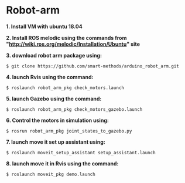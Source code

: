 # Robot-arm

**1. Install VM with ubuntu 18.04**

**2. Install ROS melodic using the commands from "http://wiki.ros.org/melodic/Installation/Ubuntu" site**

**3. download robot arm package using:**
```
$ git clone https://github.com/smart-methods/arduino_robot_arm.git
```
**4. launch Rvis using the command:**
```
$ roslaunch robot_arm_pkg check_motors.launch
```
**5. launch Gazebo using the command:**
```
$ roslaunch robot_arm_pkg check_motors_gazebo.launch
```
**6. Control the motors in simulation using:**
```
$ rosrun robot_arm_pkg joint_states_to_gazebo.py
```
**7. launch move it set up assistant using:**
```
$ roslaunch moveit_setup_assistant setup_assistant.launch
```
**8. launch move it in Rvis using the command:**
```
$ roslaunch moveit_pkg demo.launch
```
